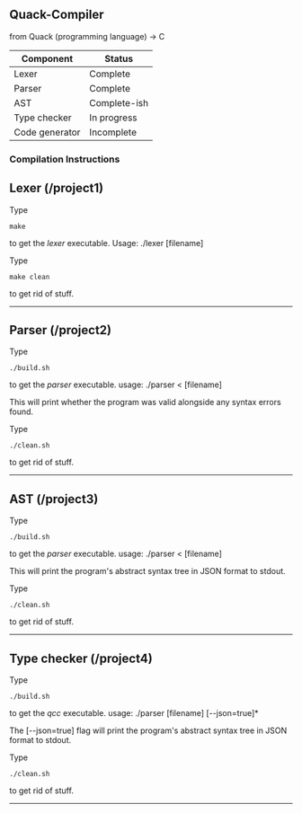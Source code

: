 ## Quack-Compiler
from Quack (programming language) -> C

| Component  | Status |
| ---------- | ------ |
| Lexer | Complete |
| Parser | Complete |
| AST | Complete-ish |
| Type checker | In progress |
| Code generator | Incomplete |

### Compilation Instructions

## Lexer (/project1)
Type
```
make
```
to get the *lexer* executable. Usage: ./lexer [filename]


Type
```
make clean
```
to get rid of stuff.

<hr>

## Parser (/project2)
Type
```
./build.sh
```
to get the *parser* executable. usage: ./parser < [filename]

This will print whether the program was valid alongside any syntax errors found.

Type
```
./clean.sh
```
to get rid of stuff.

<hr>

## AST (/project3)
Type
```
./build.sh
```
to get the *parser* executable. usage: ./parser < [filename]

This will print the program's abstract syntax tree in JSON format to stdout.

Type
```
./clean.sh
```
to get rid of stuff.

<hr>

## Type checker (/project4)
Type
```
./build.sh
```
to get the *qcc* executable. usage: ./parser [filename] [--json=true]\*

The [--json=true] flag will print the program's abstract syntax tree in JSON format to stdout.

Type
```
./clean.sh
```
to get rid of stuff.

<hr>
